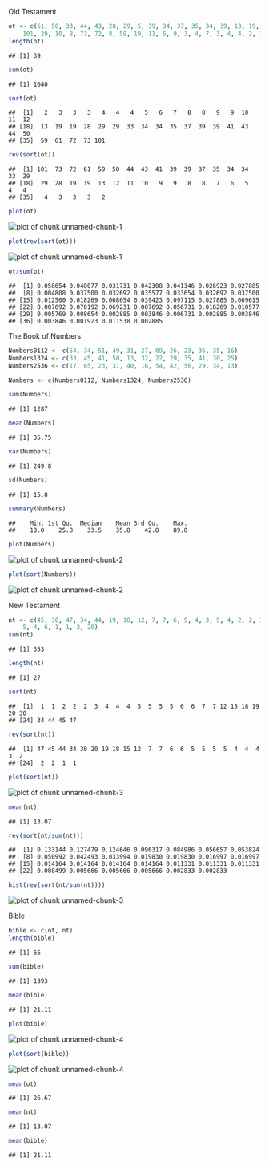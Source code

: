 Old Testament

```r
ot <- c(61, 50, 33, 44, 43, 28, 29, 5, 39, 34, 37, 35, 34, 39, 13, 19, 9, 41, 
    101, 29, 10, 8, 73, 72, 8, 59, 19, 11, 6, 9, 3, 4, 7, 3, 4, 4, 2, 12, 3)
length(ot)
```

```
## [1] 39
```

```r
sum(ot)
```

```
## [1] 1040
```

```r
sort(ot)
```

```
##  [1]   2   3   3   3   4   4   4   5   6   7   8   8   9   9  10  11  12
## [18]  13  19  19  28  29  29  33  34  34  35  37  39  39  41  43  44  50
## [35]  59  61  72  73 101
```

```r
rev(sort(ot))
```

```
##  [1] 101  73  72  61  59  50  44  43  41  39  39  37  35  34  34  33  29
## [18]  29  28  19  19  13  12  11  10   9   9   8   8   7   6   5   4   4
## [35]   4   3   3   3   2
```

```r
plot(ot)
```

![plot of chunk unnamed-chunk-1](figure/unnamed-chunk-11.png) 

```r
plot(rev(sort(ot)))
```

![plot of chunk unnamed-chunk-1](figure/unnamed-chunk-12.png) 

```r
ot/sum(ot)
```

```
##  [1] 0.058654 0.048077 0.031731 0.042308 0.041346 0.026923 0.027885
##  [8] 0.004808 0.037500 0.032692 0.035577 0.033654 0.032692 0.037500
## [15] 0.012500 0.018269 0.008654 0.039423 0.097115 0.027885 0.009615
## [22] 0.007692 0.070192 0.069231 0.007692 0.056731 0.018269 0.010577
## [29] 0.005769 0.008654 0.002885 0.003846 0.006731 0.002885 0.003846
## [36] 0.003846 0.001923 0.011538 0.002885
```

The Book of Numbers

```r
Numbers0112 <- c(54, 34, 51, 49, 31, 27, 89, 26, 23, 36, 35, 16)
Numbers1324 <- c(33, 45, 41, 50, 13, 32, 22, 29, 35, 41, 30, 25)
Numbers2536 <- c(17, 65, 23, 31, 40, 16, 54, 42, 56, 29, 34, 13)

Numbers <- c(Numbers0112, Numbers1324, Numbers2536)

sum(Numbers)
```

```
## [1] 1287
```

```r
mean(Numbers)
```

```
## [1] 35.75
```

```r
var(Numbers)
```

```
## [1] 249.8
```

```r
sd(Numbers)
```

```
## [1] 15.8
```

```r
summary(Numbers)
```

```
##    Min. 1st Qu.  Median    Mean 3rd Qu.    Max. 
##    13.0    25.8    33.5    35.8    42.8    89.0
```

```r
plot(Numbers)
```

![plot of chunk unnamed-chunk-2](figure/unnamed-chunk-21.png) 

```r
plot(sort(Numbers))
```

![plot of chunk unnamed-chunk-2](figure/unnamed-chunk-22.png) 

New Testament

```r
nt <- c(45, 30, 47, 34, 44, 19, 18, 12, 7, 7, 6, 5, 4, 3, 5, 4, 2, 2, 15, 5, 
    5, 4, 6, 1, 1, 2, 20)
sum(nt)
```

```
## [1] 353
```

```r
length(nt)
```

```
## [1] 27
```

```r
sort(nt)
```

```
##  [1]  1  1  2  2  2  3  4  4  4  5  5  5  5  6  6  7  7 12 15 18 19 20 30
## [24] 34 44 45 47
```

```r
rev(sort(nt))
```

```
##  [1] 47 45 44 34 30 20 19 18 15 12  7  7  6  6  5  5  5  5  4  4  4  3  2
## [24]  2  2  1  1
```

```r
plot(sort(nt))
```

![plot of chunk unnamed-chunk-3](figure/unnamed-chunk-31.png) 

```r
mean(nt)
```

```
## [1] 13.07
```

```r
rev(sort(nt/sum(nt)))
```

```
##  [1] 0.133144 0.127479 0.124646 0.096317 0.084986 0.056657 0.053824
##  [8] 0.050992 0.042493 0.033994 0.019830 0.019830 0.016997 0.016997
## [15] 0.014164 0.014164 0.014164 0.014164 0.011331 0.011331 0.011331
## [22] 0.008499 0.005666 0.005666 0.005666 0.002833 0.002833
```

```r
hist(rev(sort(nt/sum(nt))))
```

![plot of chunk unnamed-chunk-3](figure/unnamed-chunk-32.png) 

Bible

```r
bible <- c(ot, nt)
length(bible)
```

```
## [1] 66
```

```r
sum(bible)
```

```
## [1] 1393
```

```r
mean(bible)
```

```
## [1] 21.11
```

```r
plot(bible)
```

![plot of chunk unnamed-chunk-4](figure/unnamed-chunk-41.png) 

```r
plot(sort(bible))
```

![plot of chunk unnamed-chunk-4](figure/unnamed-chunk-42.png) 

```r
mean(ot)
```

```
## [1] 26.67
```

```r
mean(nt)
```

```
## [1] 13.07
```

```r
mean(bible)
```

```
## [1] 21.11
```

